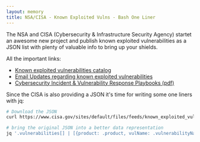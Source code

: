```yaml
---
layout: memory
title: NSA/CISA - Known Exploited Vulns - Bash One Liner  
---
```


The NSA and CISA (Cybersecurity & Infrastructure Security Agency) startet an awesome new project and publish known exploited vulnerabilities as a JSON list with plenty of valuable info to bring up your shields. 

All the important links:
* [Known exploited vulnerabilities catalog](https://www.cisa.gov/known-exploited-vulnerabilities-catalog)
* [Email Updates regarding known exploited vulnerabilities](https://public.govdelivery.com/accounts/USDHSCISA/subscriber/new?topic_id=USDHSCISA_136)
* [Cybersecurity Incident & Vulnerability Response Playbooks (pdf)](https://www.cisa.gov/sites/default/files/publications/Federal_Government_Cybersecurity_Incident_and_Vulnerability_Response_Playbooks_508C.pdf)

Since the CISA is also providing a JSON it's time for writing some one liners with jq:

```bash
# Download the JSON 
curl https://www.cisa.gov/sites/default/files/feeds/known_exploited_vulnerabilities.json

# bring the original JSON into a better data representation
jq '.vulnerabilities[] | [{product: .product, vulName: .vulnerabilityName, shortDescription: .shortDescription,  dateAdded: .dateAdded, requiredAction: .requiredAction}]' known_exploited_vulnerabilities.json

```
